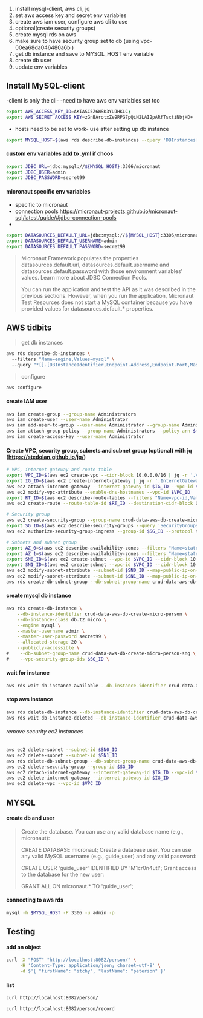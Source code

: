1) install mysql-client, aws cli, jq
2) set aws access key and secret env variables
3) create aws iam user, configure aws cli to use
4) optional(create security groups)
5) create mysql rds on aws
6) make sure to have security group set to db (using vpc-00ea68da046480a6b )
6) get db instance and save to MYSQL_HOST env variable
7) create db user
8) update env variables

## Install MySQL-client

-client is only the cli-
-need to have aws env variables set too

```bash
export AWS_ACCESS_KEY_ID=AKIASC5Z6WSK3YUJHKLC;
export AWS_SECRET_ACCESS_KEY=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
```

- hosts need to be set to work- use after setting up db instance

```bash
export MYSQL_HOST=$(aws rds describe-db-instances --query 'DBInstances[?DBInstanceIdentifier==`crud-data-aws-db-create-micro-person`].Endpoint.Address' --output text) 
```

#### custom env variables add to .yml if choos

```bash
export JDBC_URL=jdbc:mysql://${MYSQL_HOST}:3306/micronaut
export JDBC_USER=admin
export JDBC_PASSWORD=secret99
```

#### micronaut specific env variables

- specific to micronaut
- connection pools https://micronaut-projects.github.io/micronaut-sql/latest/guide/#jdbc-connection-pools
-

```bash
export DATASOURCES_DEFAULT_URL=jdbc:mysql://${MYSQL_HOST}:3306/micronaut
export DATASOURCES_DEFAULT_USERNAME=admin
export DATASOURCES_DEFAULT_PASSWORD=secret99
```

> Micronaut Framework populates the properties datasources.default.url, datasources.default.username and datasources.default.password with those environment variables' values. Learn more about JDBC Connection Pools.
>
>You can run the application and test the API as it was described in the previous sections. However, when you run the application, Micronaut Test Resources does not start a MySQL container because you have provided values for datasources.default.*
> properties.

## AWS tidbits

> get db instances

```bash
aws rds describe-db-instances \                                                  
  --filters "Name=engine,Values=mysql" \                  
  --query "*[].[DBInstanceIdentifier,Endpoint.Address,Endpoint.Port,MasterUsername]"
```

> configure

```bash
aws configure
```

#### create IAM user

```bash
aws iam create-group --group-name Administrators
aws iam create-user --user-name Administrator
aws iam add-user-to-group --user-name Administrator --group-name Administrators
aws iam attach-group-policy --group-name Administrators --policy-arn $(aws iam list-policies --query 'Policies[?PolicyName==`AdministratorAccess`].{ARN:Arn}' --output text)
aws iam create-access-key --user-name Administrator
```

#### Create VPC, security group, subnets and subnet group (optional) with jq (https://stedolan.github.io/jq/)

```bash
# VPC, internet gateway and route table
export VPC_ID=$(aws ec2 create-vpc --cidr-block 10.0.0.0/16 | jq -r '.Vpc.VpcId')
export IG_ID=$(aws ec2 create-internet-gateway | jq -r '.InternetGateway.InternetGatewayId')
aws ec2 attach-internet-gateway --internet-gateway-id $IG_ID --vpc-id $VPC_ID
aws ec2 modify-vpc-attribute --enable-dns-hostnames --vpc-id $VPC_ID
export RT_ID=$(aws ec2 describe-route-tables --filters "Name=vpc-id,Values=$VPC_ID" --query "RouteTables[].RouteTableId" --output text)
aws ec2 create-route --route-table-id $RT_ID --destination-cidr-block 0.0.0.0/0 --gateway-id $IG_ID

# Security group
aws ec2 create-security-group --group-name crud-data-aws-db-create-micro-person-sg --description "Security Group for the Micronaut MySQL guide" --vpc-id $VPC_ID
export SG_ID=$(aws ec2 describe-security-groups --query 'SecurityGroups[?GroupName==`crud-data-aws-db-create-micro-person-sg`].GroupId' --output text)
aws ec2 authorize-security-group-ingress --group-id $SG_ID --protocol tcp --port 3306 --cidr $(curl ifconfig.me)/32

# Subnets and subnet group
export AZ_0=$(aws ec2 describe-availability-zones --filters "Name=state,Values=available" --query "AvailabilityZones[0].ZoneName" --output text)
export AZ_1=$(aws ec2 describe-availability-zones --filters "Name=state,Values=available" --query "AvailabilityZones[1].ZoneName" --output text)
export SN0_ID=$(aws ec2 create-subnet --vpc-id $VPC_ID --cidr-block 10.0.0.0/20 --availability-zone $AZ_0 | jq -r '.Subnet.SubnetId')
export SN1_ID=$(aws ec2 create-subnet --vpc-id $VPC_ID --cidr-block 10.0.16.0/20 --availability-zone $AZ_1 | jq -r '.Subnet.SubnetId')
aws ec2 modify-subnet-attribute --subnet-id $SN0_ID --map-public-ip-on-launch
aws ec2 modify-subnet-attribute --subnet-id $SN1_ID --map-public-ip-on-launch
aws rds create-db-subnet-group --db-subnet-group-name crud-data-aws-db-create-micro-person-sng --db-subnet-group-description "DB subnet group for the Micronaut MySQL guide" --subnet-ids "$SN0_ID" "$SN1_ID"
```

#### create mysql db instance

```bash
aws rds create-db-instance \
    --db-instance-identifier crud-data-aws-db-create-micro-person \
    --db-instance-class db.t2.micro \
    --engine mysql \
    --master-username admin \
    --master-user-password secret99 \
    --allocated-storage 20 \
    --publicly-accessible \
#    --db-subnet-group-name crud-data-aws-db-create-micro-person-sng \
#    --vpc-security-group-ids $SG_ID \
```

#### wait for instance

```bash
aws rds wait db-instance-available --db-instance-identifier crud-data-aws-db-create-micro-person
```

#### stop aws instance

```bash
aws rds delete-db-instance --db-instance-identifier crud-data-aws-db-create-micro-person --skip-final-snapshot
aws rds wait db-instance-deleted --db-instance-identifier crud-data-aws-db-create-micro-person
```

###### remove security ec2 instances

```bash
aws ec2 delete-subnet --subnet-id $SN0_ID
aws ec2 delete-subnet --subnet-id $SN1_ID
aws rds delete-db-subnet-group --db-subnet-group-name crud-data-aws-db-create-micro-person-sng
aws ec2 delete-security-group --group-id $SG_ID
aws ec2 detach-internet-gateway --internet-gateway-id $IG_ID --vpc-id $VPC_ID
aws ec2 delete-internet-gateway --internet-gateway-id $IG_ID
aws ec2 delete-vpc --vpc-id $VPC_ID
```

## MYSQL

#### create db and user

> Create the database. You can use any valid database name (e.g., micronaut):
>
> CREATE DATABASE micronaut;
> Create a database user. You can use any valid MySQL username (e.g., guide_user) and any valid password:
>
> CREATE USER 'guide_user' IDENTIFIED BY 'M1cr0n4ut!';
> Grant access to the database for the new user:
>
> GRANT ALL ON micronaut.* TO 'guide_user';

#### connecting to aws rds
```bash
mysql -h $MYSQL_HOST -P 3306 -u admin -p
```

## Testing

#### add an object

```bash
curl -X "POST" "http://localhost:8082/person/" \
     -H 'Content-Type: application/json; charset=utf-8' \
     -d $'{ "firstName": "itchy", "lastName": "peterson" }'
```

#### list

````bash
curl http://localhost:8082/person/
````

````bash
curl http://localhost:8082/person/record
````